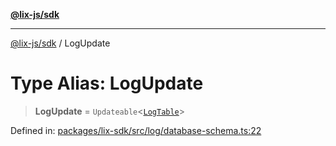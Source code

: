 [**@lix-js/sdk**](../README.md)

***

[@lix-js/sdk](../README.md) / LogUpdate

# Type Alias: LogUpdate

> **LogUpdate** = `Updateable`\<[`LogTable`](LogTable.md)\>

Defined in: [packages/lix-sdk/src/log/database-schema.ts:22](https://github.com/opral/monorepo/blob/0c842a72d3025295846c020e08a97bf5148757a1/packages/lix-sdk/src/log/database-schema.ts#L22)

